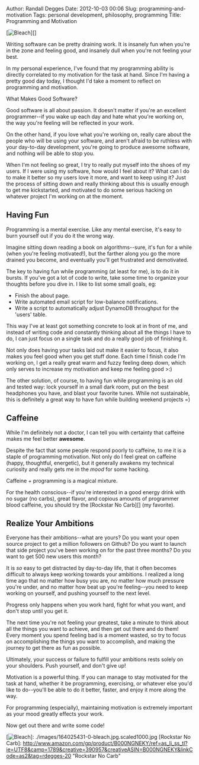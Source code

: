 Author: Randall Degges
Date: 2012-10-03 00:06
Slug: programming-and-motivation
Tags: personal development, philosophy, programming
Title: Programming and Motivation


[![Bleach][]][]

Writing software can be pretty draining work. It is insanely fun when you're in
the zone and feeling good, and insanely dull when you're not feeling your best.

In my personal experience, I've found that my programming ability is directly
correlated to my motivation for the task at hand. Since I'm having a pretty good
day today, I thought I'd take a moment to reflect on programming and motivation.

What Makes Good Software?

Good software is all about passion. It doesn't matter if you're an excellent
programmer--if you wake up each day and hate what you're working on, the way
you're feeling will be reflected in your work.

On the other hand, if you love what you're working on, really care about the
people who will be using your software, and aren't afraid to be ruthless with
your day-to-day development, you're going to produce awesome software, and
nothing will be able to stop you.

When I'm not feeling so great, I try to really put myself into the shoes of my
users. If I were using my software, how would I feel about it? What can I do to
make it better so my users love it more, and want to keep using it? Just the
process of sitting down and really thinking about this is usually enough to get
me kickstarted, and motivated to do some serious hacking on whatever project I'm
working on at the moment.


## Having Fun

Programming is a mental exercise. Like any mental exercise, it's easy to burn
yourself out if you do it the wrong way.

Imagine sitting down reading a book on algorithms--sure, it's fun for a while
(when you're feeling motivated!), but the farther along you go the more drained
you become, and eventually you'll get frustrated and demotivated.

The key to having fun while programming (at least for me), is to do it in
bursts. If you've got a lot of code to write, take some time to organize your
thoughts before you dive in. I like to list some small goals, eg:

-   Finish the about page.
-   Write automated email script for low-balance notifications.
-   Write a script to automatically adjust DynamoDB throughput for the 'users'
    table.

This way I've at least got something concrete to look at in front of me, and
instead of writing code and constantly thinking about all the things I have to
do, I can just focus on a single task and do a really good job of finishing it.

Not only does having your tasks laid out make it easier to focus, it also makes
you feel good when you get stuff done. Each time I finish code I'm working on, I
get a really great warm and fuzzy feeling deep down, which only serves to
increase my motivation and keep me feeling good >:)

The other solution, of course, to having fun while programming is an old and
tested way: lock yourself in a small dark room, put on the best headphones you
have, and blast your favorite tunes. While not sustainable, this is definitely a
great way to have fun while building weekend projects =)


## Caffeine

While I'm definitely not a doctor, I can tell you with certainty that caffeine
makes me feel better **awesome**.

Despite the fact that some people respond poorly to caffeine, to me it is a
staple of programming motivation. Not only do I feel great on caffeine (happy,
thoughtful, energetic), but it generally awakens my technical curiosity and
really gets me in the *mood* for some hacking.

Caffeine + programming is a magical mixture.

For the health conscious--if you're interested in a good energy drink with no
sugar (no carbs), great flavor, and copious amounts of programmer blood
caffeine, you should try the [Rockstar No Carb][] (my favorite).


## Realize Your Ambitions

Everyone has their ambitions--what are yours? Do you want your open source
project to get a million followers on Github? Do you want to launch that side
project you've been working on for the past three months? Do you want to get 500
new users this month?

It is *so* easy to get distracted by day-to-day life, that it often becomes
difficult to always keep working towards your ambitions. I realized a long time
ago that no matter how busy you are, no matter how much pressure you're under,
and no matter how beat up you're feeling--you need to keep working on yourself,
and pushing yourself to the next level.

Progress only happens when you work hard, fight for what you want, and don't
stop until you get it.

The next time you're not feeling your greatest, take a minute to think about all
the things you want to achieve, and then get out there and do them! Every moment
you spend feeling bad is a moment wasted, so try to focus on accomplishing the
things you want to accomplish, and making the journey to get there as fun as
possible.

Ultimately, your success or failure to fulfill your ambitions rests solely on
your shoulders. Push yourself, and don't give up!


Motivation is a powerful thing. If you can manage to stay motivated for the task
at hand, whether it be programming, exercising, or whatever else you'd like to
do--you'll be able to do it better, faster, and enjoy it more along the way.

For programming (especially), maintaining motivation is extremely important as
your mood greatly effects your work.

Now get out there and write some code!


  [Bleach]: http://getfile5.posterous.com/getfile/files.posterous.com/temp-2012-10-02/kHlApjxAutqjdqiFDqbCdGknvsHgIkHgqdzjlCImvkiulaExApHwoxfdsijl/bleach.jpg.scaled696.jpg
  [![Bleach][]]: ./images/164025431-0-bleach.jpg.scaled1000.jpg
  [Rockstar No Carb]: http://www.amazon.com/gp/product/B000NGNEKY/ref=as_li_ss_tl?ie=UTF8&camp=1789&creative=390957&creativeASIN=B000NGNEKY&linkCode=as2&tag=rdegges-20 "Rockstar No Carb"
